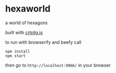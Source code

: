 # hexaworld

a world of hexagons

built with [crtrdg.js](http://crtrdg.com/)

to run with browserify and beefy call

```
npm install
npm start
```

then go to `http://localhost:9966/` in your browser